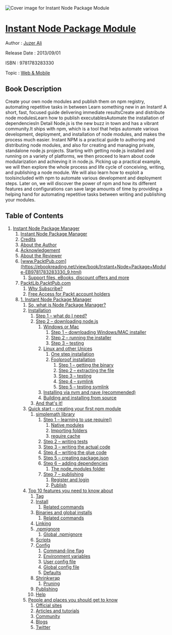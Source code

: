 ![Cover image for Instant Node Package Module](https://imgdetail.ebookreading.net/cover/cover/web_mobile/EB9781783283330.jpg)

[Instant Node Package Module](https://ebookreading.net/view/book/Instant+Node+Package+Module-EB9781783283330_1.html "Instant Node Package Module")
====================================================================================================================

Author : [Juzer Ali](https://ebookreading.net/search/author/Juzer+Ali)

Release Date : 2013/09/01

ISBN : 9781783283330

Topic : [Web & Mobile](https://ebookreading.net/search/category/web-mobile)

Book Description
-----------------

Create your own node modules and publish them on npm registry, automating repetitive tasks in between 
Learn something new in an Instant! A short, fast, focused guide delivering immediate resultsCreate and distribute node modulesLearn how to publish executablesAutomate the installation of dependenciesIn Detail
Node.js is the new buzz in town and has a vibrant community.It ships with npm, which is a tool that helps automate various development, deployment, and installation of node modules, and makes the process much easier.
Instant NPM is a practical guide to authoring and distributing node modules, and also for creating and managing private, standalone node.js projects.
Starting with getting node.js installed and running on a variety of platforms, we then proceed to learn about code modularization and achieving it in node.js. Picking up a practical example, we will then explore the whole process and life cycle of conceiving, writing, and publishing a node module. We will also learn how to exploit a toolsincluded with npm to automate various development and deployment steps.
Later on, we will discover the power of npm and how its different features and configurations can save large amounts of time by providing a helping hand for automating repetitive tasks between writing and publishing your modules.
              
Table of Contents
-----------------

1. [Instant Node Package Manager](https://ebookreading.net/view/book/Instant+Node+Package+Module-EB9781783283330_3.html)
    1. [Instant Node Package Manager](https://ebookreading.net/view/book/Instant+Node+Package+Module-EB9781783283330_4.html)
    1. [Credits](https://ebookreading.net/view/book/Instant+Node+Package+Module-EB9781783283330_5.html)
    1. [About the Author](https://ebookreading.net/view/book/Instant+Node+Package+Module-EB9781783283330_6.html)
    1. [Acknowledgement](https://ebookreading.net/view/book/Instant+Node+Package+Module-EB9781783283330_7.html)
    1. [About the Reviewer](https://ebookreading.net/view/book/Instant+Node+Package+Module-EB9781783283330_8.html)
    1. [www.PacktPub.com](https://ebookreading.net/view/book/Instant+Node+Package+Module-EB9781783283330_9.html)
        1. [Support files, eBooks, discount offers and more](https://ebookreading.net/view/book/Instant+Node+Package+Module-EB9781783283330_9.html#ch00lvl1sec01)
    1. [PacktLib.PacktPub.com](https://ebookreading.net/view/book/Instant+Node+Package+Module-EB9781783283330_10.html)
        1. [Why Subscribe?](https://ebookreading.net/view/book/Instant+Node+Package+Module-EB9781783283330_10.html#ch00lvl1sec02)
        1. [Free Access for Packt account holders](https://ebookreading.net/view/book/Instant+Node+Package+Module-EB9781783283330_11.html)
    1. [1. Instant Node Package Manager](https://ebookreading.net/view/book/Instant+Node+Package+Module-EB9781783283330_12.html)
        1. [So, what is Node Package Manager?](https://ebookreading.net/view/book/Instant+Node+Package+Module-EB9781783283330_12.html#ch01lvl1sec03)
        1. [Installation](https://ebookreading.net/view/book/Instant+Node+Package+Module-EB9781783283330_13.html)
            1. [Step 1 – what do I need?](https://ebookreading.net/view/book/Instant+Node+Package+Module-EB9781783283330_13.html#ch01lvl2sec03)
            1. [Step 2 – downloading node.js](https://ebookreading.net/view/book/Instant+Node+Package+Module-EB9781783283330_13.html#ch01lvl2sec04)
                1. [Windows or Mac](https://ebookreading.net/view/book/Instant+Node+Package+Module-EB9781783283330_13.html#ch01lvl3sec01)
                    1. [Step 1 – downloading Windows/MAC installer](https://ebookreading.net/view/book/Instant+Node+Package+Module-EB9781783283330_13.html#ch01lvl4sec01)
                    1. [Step 2 – running the installer](https://ebookreading.net/view/book/Instant+Node+Package+Module-EB9781783283330_13.html#ch01lvl4sec02)
                    1. [Step 3 – testing](https://ebookreading.net/view/book/Instant+Node+Package+Module-EB9781783283330_13.html#ch01lvl4sec03)
                1. [Linux and other Unices](https://ebookreading.net/view/book/Instant+Node+Package+Module-EB9781783283330_13.html#ch01lvl3sec02)
                    1. [One step installation](https://ebookreading.net/view/book/Instant+Node+Package+Module-EB9781783283330_13.html#ch01lvl4sec04)
                    1. [Foolproof installation](https://ebookreading.net/view/book/Instant+Node+Package+Module-EB9781783283330_13.html#ch01lvl4sec05)
                        1. [Step 1 – getting the binary](https://ebookreading.net/view/book/Instant+Node+Package+Module-EB9781783283330_13.html#ch01lvl6sec01)
                        1. [Step 2 – extracting the file](https://ebookreading.net/view/book/Instant+Node+Package+Module-EB9781783283330_13.html#ch01lvl6sec02)
                        1. [Step 3 – testing](https://ebookreading.net/view/book/Instant+Node+Package+Module-EB9781783283330_13.html#ch01lvl6sec03)
                        1. [Step 4 – symlink](https://ebookreading.net/view/book/Instant+Node+Package+Module-EB9781783283330_13.html#ch01lvl6sec04)
                        1. [Step 5 – testing symlink](https://ebookreading.net/view/book/Instant+Node+Package+Module-EB9781783283330_13.html#ch01lvl6sec05)
                1. [Installing via nvm and nave (recommended)](https://ebookreading.net/view/book/Instant+Node+Package+Module-EB9781783283330_13.html#ch01lvl3sec03)
                1. [Building and installing from source](https://ebookreading.net/view/book/Instant+Node+Package+Module-EB9781783283330_13.html#ch01lvl3sec04)
            1. [And that&#39;s it!](https://ebookreading.net/view/book/Instant+Node+Package+Module-EB9781783283330_13.html#ch01lvl2sec05)
        1. [Quick start – creating your first npm module](https://ebookreading.net/view/book/Instant+Node+Package+Module-EB9781783283330_14.html)
            1. [simplemath library](https://ebookreading.net/view/book/Instant+Node+Package+Module-EB9781783283330_14.html#ch01lvl2sec06)
                1. [Step 1 – learning to use require()](https://ebookreading.net/view/book/Instant+Node+Package+Module-EB9781783283330_14.html#ch01lvl3sec05)
                    1. [Native modules](https://ebookreading.net/view/book/Instant+Node+Package+Module-EB9781783283330_14.html#ch01lvl4sec06)
                    1. [Importing folders](https://ebookreading.net/view/book/Instant+Node+Package+Module-EB9781783283330_14.html#ch01lvl4sec07)
                    1. [require cache](https://ebookreading.net/view/book/Instant+Node+Package+Module-EB9781783283330_14.html#ch01lvl4sec08)
                1. [Step 2 – writing tests](https://ebookreading.net/view/book/Instant+Node+Package+Module-EB9781783283330_14.html#ch01lvl3sec06)
                1. [Step 3 – writing the actual code](https://ebookreading.net/view/book/Instant+Node+Package+Module-EB9781783283330_14.html#ch01lvl3sec07)
                1. [Step 4 – writing the glue code](https://ebookreading.net/view/book/Instant+Node+Package+Module-EB9781783283330_14.html#ch01lvl3sec08)
                1. [Step 5 – creating package.json](https://ebookreading.net/view/book/Instant+Node+Package+Module-EB9781783283330_14.html#ch01lvl3sec09)
                1. [Step 6 – adding dependencies](https://ebookreading.net/view/book/Instant+Node+Package+Module-EB9781783283330_14.html#ch01lvl3sec10)
                    1. [The node_modules folder](https://ebookreading.net/view/book/Instant+Node+Package+Module-EB9781783283330_14.html#ch01lvl4sec09)
                1. [Step 7 – publishing](https://ebookreading.net/view/book/Instant+Node+Package+Module-EB9781783283330_14.html#ch01lvl3sec11)
                    1. [Register and login](https://ebookreading.net/view/book/Instant+Node+Package+Module-EB9781783283330_14.html#ch01lvl4sec10)
                    1. [Publish](https://ebookreading.net/view/book/Instant+Node+Package+Module-EB9781783283330_14.html#ch01lvl4sec11)
        1. [Top 10 features you need to know about](https://ebookreading.net/view/book/Instant+Node+Package+Module-EB9781783283330_15.html)
            1. [Tag](https://ebookreading.net/view/book/Instant+Node+Package+Module-EB9781783283330_15.html#ch01lvl2sec07)
            1. [Install](https://ebookreading.net/view/book/Instant+Node+Package+Module-EB9781783283330_15.html#ch01lvl2sec08)
                1. [Related commands](https://ebookreading.net/view/book/Instant+Node+Package+Module-EB9781783283330_15.html#ch01lvl3sec12)
            1. [Binaries and global installs](https://ebookreading.net/view/book/Instant+Node+Package+Module-EB9781783283330_15.html#ch01lvl2sec09)
                1. [Related commands](https://ebookreading.net/view/book/Instant+Node+Package+Module-EB9781783283330_15.html#ch01lvl3sec13)
            1. [Linking](https://ebookreading.net/view/book/Instant+Node+Package+Module-EB9781783283330_15.html#ch01lvl2sec10)
            1. [.npmignore](https://ebookreading.net/view/book/Instant+Node+Package+Module-EB9781783283330_15.html#ch01lvl2sec11)
                1. [Global .npmignore](https://ebookreading.net/view/book/Instant+Node+Package+Module-EB9781783283330_15.html#ch01lvl3sec14)
            1. [Scripts](https://ebookreading.net/view/book/Instant+Node+Package+Module-EB9781783283330_15.html#ch01lvl2sec12)
            1. [Config](https://ebookreading.net/view/book/Instant+Node+Package+Module-EB9781783283330_15.html#ch01lvl2sec13)
                1. [Command-line flag](https://ebookreading.net/view/book/Instant+Node+Package+Module-EB9781783283330_15.html#ch01lvl3sec15)
                1. [Environment variables](https://ebookreading.net/view/book/Instant+Node+Package+Module-EB9781783283330_15.html#ch01lvl3sec16)
                1. [User config file](https://ebookreading.net/view/book/Instant+Node+Package+Module-EB9781783283330_15.html#ch01lvl3sec17)
                1. [Global config file](https://ebookreading.net/view/book/Instant+Node+Package+Module-EB9781783283330_15.html#ch01lvl3sec18)
                1. [Defaults](https://ebookreading.net/view/book/Instant+Node+Package+Module-EB9781783283330_15.html#ch01lvl3sec19)
            1. [Shrinkwrap](https://ebookreading.net/view/book/Instant+Node+Package+Module-EB9781783283330_15.html#ch01lvl2sec14)
                1. [Pruning](https://ebookreading.net/view/book/Instant+Node+Package+Module-EB9781783283330_15.html#ch01lvl3sec20)
            1. [Publishing](https://ebookreading.net/view/book/Instant+Node+Package+Module-EB9781783283330_15.html#ch01lvl2sec15)
            1. [Help](https://ebookreading.net/view/book/Instant+Node+Package+Module-EB9781783283330_15.html#ch01lvl2sec16)
        1. [People and places you should get to know](https://ebookreading.net/view/book/Instant+Node+Package+Module-EB9781783283330_16.html)
            1. [Official sites](https://ebookreading.net/view/book/Instant+Node+Package+Module-EB9781783283330_16.html#ch01lvl2sec17)
            1. [Articles and tutorials](https://ebookreading.net/view/book/Instant+Node+Package+Module-EB9781783283330_16.html#ch01lvl2sec18)
            1. [Community](https://ebookreading.net/view/book/Instant+Node+Package+Module-EB9781783283330_16.html#ch01lvl2sec19)
            1. [Blogs](https://ebookreading.net/view/book/Instant+Node+Package+Module-EB9781783283330_16.html#ch01lvl2sec20)
            1. [Twitter](https://ebookreading.net/view/book/Instant+Node+Package+Module-EB9781783283330_16.html#ch01lvl2sec21)

